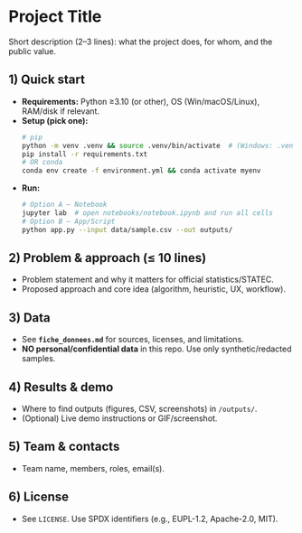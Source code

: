 # Project Title <yourprojectname>

Short description (2–3 lines): what the project does, for whom, and the public value.

## 1) Quick start
- **Requirements:** Python ≥3.10 (or other), OS (Win/macOS/Linux), RAM/disk if relevant.
- **Setup (pick one):**
  ```bash
  # pip
  python -m venv .venv && source .venv/bin/activate  # (Windows: .venv\Scripts\activate)
  pip install -r requirements.txt
  # OR conda
  conda env create -f environment.yml && conda activate myenv
  ```
- **Run:**
  ```bash
  # Option A – Notebook
  jupyter lab  # open notebooks/notebook.ipynb and run all cells
  # Option B – App/Script
  python app.py --input data/sample.csv --out outputs/
  ```

## 2) Problem & approach (≤ 10 lines)
- Problem statement and why it matters for official statistics/STATEC.
- Proposed approach and core idea (algorithm, heuristic, UX, workflow).

## 3) Data
- See **`fiche_donnees.md`** for sources, licenses, and limitations.
- **NO personal/confidential data** in this repo. Use only synthetic/redacted samples.

## 4) Results & demo
- Where to find outputs (figures, CSV, screenshots) in `/outputs/`.
- (Optional) Live demo instructions or GIF/screenshot.

## 5) Team & contacts
- Team name, members, roles, email(s).

## 6) License
- See `LICENSE`. Use SPDX identifiers (e.g., EUPL-1.2, Apache-2.0, MIT).


